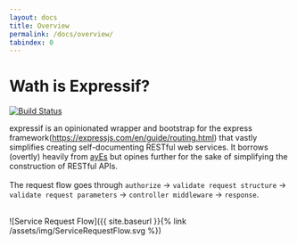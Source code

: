 ```yaml
---
layout: docs
title: Overview
permalink: /docs/overview/
tabindex: 0
---
```


# Wath is Expressif?

[![Build Status](https://travis-ci.com/rebelstackio/expressif.svg?branch=develop)](https://travis-ci.com/rebelstackio/expressif)

expressif is an opinionated wrapper and bootstrap for the express framework(https://expressjs.com/en/guide/routing.html) that vastly simplifies creating self-documenting RESTful web services. It borrows (overtly) heavily from [ayEs](https://github.com/rebelstackio/ayEs) but opines further for the sake of simplifying the construction of RESTful APIs.
<br/>
<br/>
The request flow goes through `authorize` -> `validate request structure` -> `validate request parameters` -> `controller middleware` -> `response`.
<br/><br/>

![Service Request Flow]({{ site.baseurl }}{% link /assets/img/ServiceRequestFlow.svg %})
